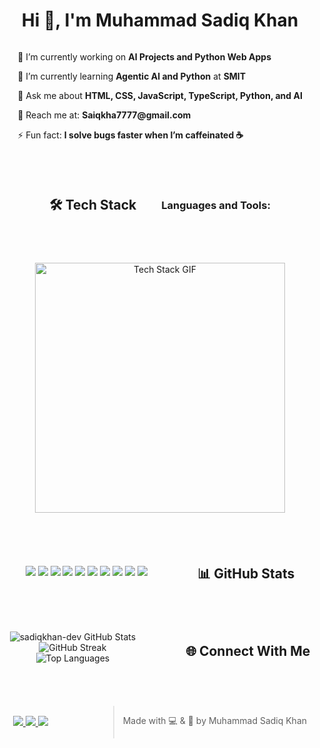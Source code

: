 <h1 align="center">Hi 👋, I'm Muhammad Sadiq Khan</h1>
<!-- Side-by-side layout: Content on Left, GIF on Right -->
<div align="center" style="display: flex; justify-content: center; align-items: center; gap: 40px; flex-wrap: wrap;">
  <!-- Text Content -->
  <div style="text-align: left; max-width: 500px;">
    <p>🔭 I’m currently working on <strong>AI Projects and Python Web Apps</strong></p>
    <p>🌱 I’m currently learning <strong>Agentic AI and Python</strong> at <strong>SMIT</strong></p>
    <p>💬 Ask me about <strong>HTML, CSS, JavaScript, TypeScript, Python, and AI</strong></p>
    <p>📧 Reach me at: <strong>Saiqkha7777@gmail.com</strong></p>
    <p>⚡ Fun fact: <strong>I solve bugs faster when I’m caffeinated ☕</strong></p>
  </div>

## 🛠️ Tech Stack

### Languages and Tools:

<!-- Avoiding right-aligned GIF to prevent layout issues -->
<p align="center">
  <img src="https://media.giphy.com/media/xT9IgzoKnwFNmISR8I/giphy.gif" alt="Tech Stack GIF" width="400"/>
</p>

<p align="center">
  <img src="https://img.shields.io/badge/HTML5-E34F26?style=for-the-badge&logo=html5&logoColor=white"/>
  <img src="https://img.shields.io/badge/CSS3-1572B6?style=for-the-badge&logo=css3&logoColor=white"/>
  <img src="https://img.shields.io/badge/JavaScript-F7DF1E?style=for-the-badge&logo=javascript&logoColor=black"/>
  <img src="https://img.shields.io/badge/TypeScript-3178C6?style=for-the-badge&logo=typescript&logoColor=white"/>
  <img src="https://img.shields.io/badge/Python-3776AB?style=for-the-badge&logo=python&logoColor=white"/>
  <img src="https://img.shields.io/badge/Next.js-000000?style=for-the-badge&logo=next.js&logoColor=white"/>
  <img src="https://img.shields.io/badge/Tailwind_CSS-38B2AC?style=for-the-badge&logo=tailwind-css&logoColor=white"/>
  <img src="https://img.shields.io/badge/Bootstrap-7952B3?style=for-the-badge&logo=bootstrap&logoColor=white"/>
  <img src="https://img.shields.io/badge/Streamlit-FF4B4B?style=for-the-badge&logo=streamlit&logoColor=white"/>
  <img src="https://img.shields.io/badge/FastAPI-009688?style=for-the-badge&logo=fastapi&logoColor=white"/>
</p>

---

## 📊 GitHub Stats

<p align="center">
  <img src="https://github-readme-stats.vercel.app/api?username=sadiqkhan-dev&show_icons=true&locale=en" alt="sadiqkhan-dev GitHub Stats" />
  <br />
  <img src="https://github-readme-streak-stats.herokuapp.com/?user=sadiqkhan-dev" alt="GitHub Streak" />
  <br />
  <img src="https://github-readme-stats.vercel.app/api/top-langs?username=sadiqkhan-dev&show_icons=true&locale=en&layout=compact" alt="Top Languages" />
</p>

---

## 🌐 Connect With Me

<p align="center">
  <a href="https://www.linkedin.com/in/sadiqkhan-dev/" target="_blank">
    <img src="https://img.shields.io/badge/LinkedIn-blue?style=for-the-badge&logo=linkedin&logoColor=white"/>
  </a>
  <a href="mailto:Saiqkha7777@gmail.com" target="_blank">
    <img src="https://img.shields.io/badge/Gmail-D14836?style=for-the-badge&logo=gmail&logoColor=white"/>
  </a>
  <a href="https://github.com/sadiqkhan-dev" target="_blank">
    <img src="https://img.shields.io/badge/GitHub-100000?style=for-the-badge&logo=github&logoColor=white"/>
  </a>
</p>

---

> Made with 💻 & 💖 by Muhammad Sadiq Khan
